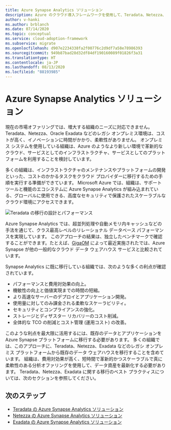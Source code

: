 ```yaml
---
title: Azure Synapse Analytics ソリューション
description: Azure のクラウド導入フレームワークを使用して、Teradata、Netezza、Exadata を使用した分析ソリューションについて学習します。
author: v-hanki
ms.author: brblanch
ms.date: 07/14/2020
ms.topic: conceptual
ms.service: cloud-adoption-framework
ms.subservice: migrate
ms.openlocfilehash: d907e2234338fa2f00776c2d9df7a58e78986393
ms.sourcegitcommit: 949b87bad28d32df84df190160089f01826f3a31
ms.translationtype: HT
ms.contentlocale: ja-JP
ms.lasthandoff: 08/13/2020
ms.locfileid: "88193985"
---
```

<!-- cSpell:ignore Netezza Teradata Exadata Giga GigaOM MPP -->

# <a name="azure-synapse-analytics-solutions"></a>Azure Synapse Analytics ソリューション

現在の市場オファリングでは、増大する組織のニーズに対応できません。 Teradata、Netezza、Oracle Exadata などのレガシ オンプレミス環境は、コストが高く、イノベーションに時間がかかり、柔軟性がありません。 オンプレミス システムを使用している組織は、Azure のようなより新しい環境で革新的なクラウド、サービスとしてのインフラストラクチャ、サービスとしてのプラットフォームを利用することを検討しています。

多くの組織は、インフラストラクチャのメンテナンスやプラットフォームの開発といった、コストのかかるタスクをクラウド プロバイダーに移行するための手順を実行する準備ができています。 Microsoft Azure では、組織は、サポート ツールと機能のエコシステムに Azure Synapse Analytics が組み込まれている、グローバルに使用できる、高度なセキュリティで保護されたスケーラブルなクラウド環境にアクセスできます。

![Teradata の移行の設計とパフォーマンス](../../../_images/analytics/analytics-solutions-overview.png)

Azure Synapse Analytics では、超並列処理や自動メモリ内キャッシュなどの手法を通じて、クラス最高レベルのリレーショナル データベース パフォーマンスを実現しています。 このアプローチの結果は、独立したベンチマークで確認することができます。たとえば、[GigaOM](https://gigaom.com) によって最近実施されたでは、Azure Synapse が他の一般的なクラウド データ ウェアハウス サービスと比較されています。

Synapse Analytics に既に移行している組織では、次のような多くの利点が確認されています。

- パフォーマンスと費用対効果の向上。
- 機敏性の向上と価値実現までの時間の短縮。
- より高速なサーバーのデプロイとアプリケーション開発。
- 使用量に対してのみ課金される柔軟なスケーラビリティ。
- セキュリティとコンプライアンスの強化。
- ストレージとディザスター リカバリーのコスト削減。
- 全体的な TCO の削減とコスト管理 (運用コスト) の改善。

このような利点を最大限に活用するには、既存のデータとアプリケーションを Azure Synapse プラットフォームに移行する必要があります。 多くの組織では、このアプローチに、Teradata、Netezza、Exadata などのレガシ オンプレミス プラットフォームから既存のデータ ウェアハウスを移行することを含めています。 組織は、費用対効果が高く、短時間で革新的かつスケーラブルで真に柔軟性のある分析オファリングを使用して、データ資産を最新化する必要があります。 Teradata、Netezza、Exadata に関する移行のベスト プラクティスについては、次のセクションを参照してください。

## <a name="next-steps"></a>次のステップ

- [Teradata の Azure Synapse Analytics ソリューション](./analytics-solutions-teradata.md)
- [Netezza の Azure Synapse Analytics ソリューション](./analytics-solutions-netezza.md)
- [Exadata の Azure Synapse Analytics ソリューション](./analytics-solutions-exadata.md)
